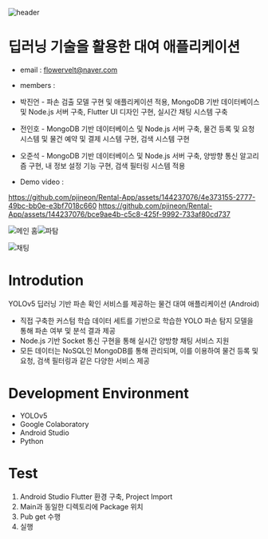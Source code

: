![header](https://capsule-render.vercel.app/api?type=soft&color=gradient&height=300&section=header&text=Rental%20Application&fontSize=90)


# 딥러닝 기술을 활용한 대여 애플리케이션

 - email : flowervelt@naver.com

 - members :

- 박진언 - 파손 검출 모델 구현 및 애플리케이션 적용, MongoDB 기반 데이터베이스 및 Node.js 서버 구축, Flutter UI 디자인 구현, 실시간 채팅 시스템 구축

 
- 전인호 - MongoDB 기반 데이터베이스 및 Node.js 서버 구축, 물건 등록 및 요청 시스템 및 물건 예약 및 결제 시스템 구현, 검색 시스템 구현

   
- 오준석 - MongoDB 기반 데이터베이스 및 Node.js 서버 구축, 양방향 통신 알고리즘 구현, 내 정보 설정 기능 구현, 검색 필터링 시스템 적용

           
 - Demo video : 

https://github.com/pjineon/Rental-App/assets/144237076/4e373155-2777-49bc-bb0e-e3bf7018c660
https://github.com/pjineon/Rental-App/assets/144237076/bce9ae4b-c5c8-425f-9992-733af80cd737


![메인 홈](https://github.com/pjineon/Rental-App/assets/144237076/b2e42d7f-68e8-4259-9c87-4abd28b75578)![파탐](https://github.com/pjineon/Rental-App/assets/144237076/93f87381-89ea-4846-9d35-d8e5ff38b495)


![채팅](https://github.com/pjineon/Rental-App/assets/144237076/7eda73a3-7fcd-4ded-ad9c-341d21cd412c)


# Introdution
YOLOv5 딥러닝 기반 파손 확인 서비스를 제공하는 물건 대여 애플리케이션 (Android)
 - 직접 구축한 커스텀 학습 데이터 세트를 기반으로 학습한 YOLO 파손 탐지 모델을 통해 파손 여부 및 분석 결과 제공
 - Node.js 기반 Socket 통신 구현을 통해 실시간 양방향 채팅 서비스 지원
 - 모든 데이터는 NoSQL인 MongoDB를 통해 관리되며, 이를 이용하여 물건 등록 및 요청, 검색 필터링과 같은 다양한 서비스 제공


# Development Environment
- YOLOv5
- Google Colaboratory
- Android Studio
- Python

# Test
1. Android Studio Flutter 환경 구축, Project Import
2. Main과 동일한 디렉토리에 Package 위치
3. Pub get 수행
4. 실행
